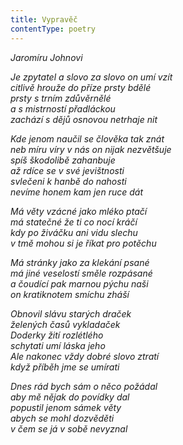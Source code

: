 ```yaml
---
title: Vypravěč
contentType: poetry
---
```


_Jaromíru Johnovi_

_Je zpytatel a slovo za slovo on umí vzít  
citlivě hrouže do příze prsty bdělé  
prsty s trním zdůvěrnělé  
a s mistrností přadláckou  
zachází s dějů osnovou netrhaje nit_

  

_Kde jenom naučil se člověka tak znát  
neb míru víry v nás on nijak nezvětšuje  
spíš škodolibě zahanbuje  
až rdíce se v své jevištnosti  
svlečeni k hanbě do nahosti  
nevíme honem kam jen ruce dát_

  

_Má věty vzácné jako mléko ptačí  
má statečné že ti co nocí kráčí  
kdy po živáčku ani vidu slechu  
v tmě mohou si je říkat pro potěchu_

  

_Má stránky jako za klekání psané  
má jiné veselostí směle rozpásané  
a čoudící pak marnou pýchu naši  
on kratiknotem smíchu zháší_

  

_Obnovil slávu starých draček  
želených časů vykladaček  
Doderky žití rozlétlého  
schytati umí láska jeho  
Ale nakonec vždy dobré slovo ztratí  
když příběh jme se umírati_

  

_Dnes rád bych sám o něco požádal  
aby mě nějak do povídky dal  
popustil jenom sámek věty  
abych se mohl dozvěděti  
v čem se já v sobě nevyznal_
